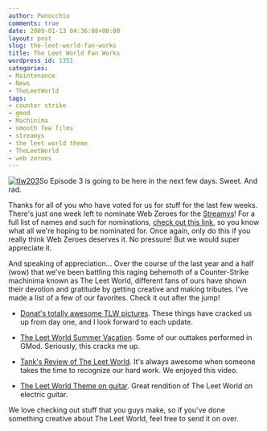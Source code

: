 ```yaml
---
author: Pwnocchio
comments: true
date: 2009-01-13 04:36:08+00:00
layout: post
slug: the-leet-world-fan-works
title: The Leet World Fan Works
wordpress_id: 1351
categories:
- Maintenance
- News
- TheLeetWorld
tags:
- counter strike
- gmod
- Machinima
- smooth few films
- streamys
- the leet world theme
- TheLeetWorld
- web zeroes
---
```


[![tlw203](http://smoothfewfilms.com/wp-content/uploads/2009/01/tlw203.jpg)](http://smoothfewfilms.com/wp-content/uploads/2009/01/tlw203.jpg)So Episode 3 is going to be here in the next few days. Sweet. And rad.

Thanks for all of you who have voted for us for stuff for the last few weeks. There's just one week left to nominate Web Zeroes for the [Streamys](http://www.streamys.org/nominate.shtml)! For a full list of names and such for nominations, [check out this link](http://smoothfewfilms.com/forum/viewtopic.php?f=34&t=1274&start=0&st=0&sk=t&sd=a), so you know what all we're hoping to be nominated for. Once again, only do this if you really think Web Zeroes deserves it. No pressure! But we would super appreciate it.

And speaking of appreciation... Over the course of the last year and a half (wow) that we've been battling this raging behemoth of a Counter-Strike machinima known as The Leet World, different fans of ours have shown their devotion and gratitude by getting creative and making tributes. I've made a list of a few of our favorites. Check it out after the jump!

<!-- more -->



	
  * [Donat's totally awesome TLW pictures](http://smoothfewfilms.com/forum/viewtopic.php?f=5&t=586). These things have cracked us up from day one, and I look forward to each update.

	
  * [The Leet World Summer Vacation](http://www.youtube.com/watch?v=MSm8CT3Ivus). Some of our outtakes performed in GMod. Seriously, this cracks me up.

	
  * [Tank's Review of The Leet World](http://www.youtube.com/watch?v=YpFxC8Tun1Q). It's always awesome when someone takes the time to recognize our hard work. We enjoyed this video.

	
  * [The Leet World Theme on guitar](http://www.youtube.com/watch?v=0syNV_sq_xY). Great rendition of The Leet World on electric guitar.


We love checking out stuff that you guys make, so if you've done something creative about The Leet World, feel free to send it on over.
